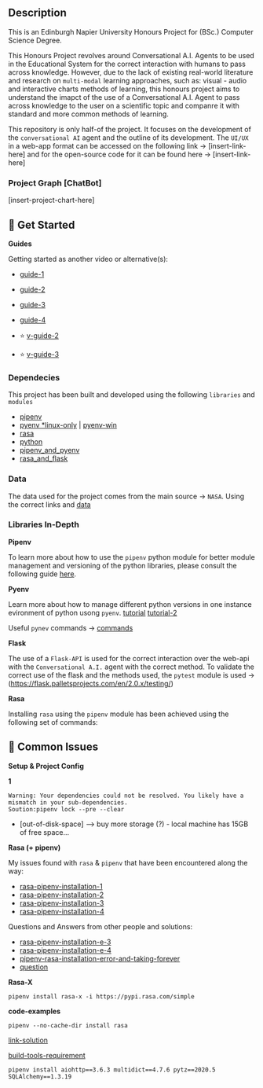 ## Description

This is an Edinburgh Napier University Honours Project for (BSc.) Computer Science Degree. 

This Honours Project revolves around Conversational A.I. Agents to be used in the Educational System for the correct interaction with humans to pass across knowledge. However, due to the lack of existing real-world literature and research on `multi-modal` learning approaches, such as: visual - audio and interactive charts methods of learning, this honours project aims to understand the imapct of the use of a Conversational A.I. Agent to pass across knowledge to the user on a scientific topic and companre it with standard and more common methods of learning.

This repository is only half-of the project. It focuses on the development of the `conversational AI` agent and the outline of its development. The `UI/UX` in a web-app format can be accessed on the following link -> [insert-link-here] and for the open-source code for it can be found here -> [insert-link-here]

### Project Graph [ChatBot]

[insert-project-chart-here]

## 🚀 Get Started

**Guides**

Getting started as another video or alternative(s):

- [guide-1](https://www.machinelearningplus.com/nlp/chatbot-with-rasa-and-spacy/)
- [guide-2](https://towardsdatascience.com/create-chatbot-using-rasa-part-1-67f68e89ddad)
- [guide-3](https://medium.com/co-learning-lounge/step-by-step-guide-to-install-rasa-x-in-windows-without-docker-85da8502bce)
- [guide-4](https://medium.com/analytics-vidhya/deploying-rasa-chatbot-on-heroku-using-docker-7199bf16c219)

- ⭐ [v-guide-2](https://www.youtube.com/watch?v=Nk9K4s8g9yQ)
- ⭐ [v-guide-3](https://www.youtube.com/watch?v=sazsWmP2d3o)

### Dependecies

This project has been built and developed using the following `libraries` and `modules`

- [pipenv](https://pypi.org/project/pipenv/)
- [pyenv *linux-only](https://github.com/pyenv/pyenv) | [pyenv-win](https://github.com/pyenv-win/pyenv-win#installation)
- [rasa](https://pypi.org/project/rasa/)
- [python](https://www.python.org/downloads/)
- [pipenv_and_pyenv](https://hackernoon.com/reaching-python-development-nirvana-bb5692adf30c)
- [rasa_and_flask](https://www.skcript.com/svr/rasa-flask-together-forever/)

### Data

The data used for the project comes from the main source -> `NASA`. Using the correct links and [data](https://solarsystem.nasa.gov/moons/saturn-moons/titan/overview/)

### Libraries In-Depth

**Pipenv**

To learn more about how to use the `pipenv` python module for better module management and versioning of the python libraries, please consult the following guide [here](https://pipenv-fork.readthedocs.io/en/latest/basics.html).

**Pyenv**

Learn more about how to manage different python versions in one instance evironment of python usong `pyenv`. [tutorial](https://switowski.com/blog/pyenv) [tutorial-2](https://realpython.com/intro-to-pyenv/)

Useful `pynev` commands -> [commands](https://github.com/pyenv/pyenv/blob/master/COMMANDS.md)

**Flask**

The use of a `Flask-API` is used for the correct interaction over the web-api with the `Conversational A.I.` agent with the correct method. To validate the correct use of the flask and the methods used, the `pytest` module is used -> (https://flask.palletsprojects.com/en/2.0.x/testing/)

**Rasa**

Installing `rasa` using the `pipenv` module has been achieved using the following set of commands:

## 🐛 Common Issues

**Setup & Project Config**

**1**

```
Warning: Your dependencies could not be resolved. You likely have a mismatch in your sub-dependencies.
Soution:pipenv lock --pre --clear
```

- [out-of-disk-space] --> buy more storage (?) - local machine has 15GB of free space...

**Rasa (+ pipenv)**

My issues found with `rasa` & `pipenv` that have been encountered along the way:

- [rasa-pipenv-installation-1](https://stackoverflow.com/questions/70691490/pipenv-install-rasa-incorrect-version)
- [rasa-pipenv-installation-2](https://stackoverflow.com/questions/70727477/rasa-3-0-4-not-installing-due-to-dependency-issues)
- [rasa-pipenv-installation-3](https://stackoverflow.com/questions/70728938/rasa-x-stuck-on-installing)
- [rasa-pipenv-installation-4](https://stackoverflow.com/questions/70645861/rasa-x-takes-too-long-to-install)
 
Questions and Answers from other people and solutions:

- [rasa-pipenv-installation-e-3](https://github.com/RasaHQ/rasa/issues/7962)
- [rasa-pipenv-installation-e-4](https://github.com/RasaHQ/rasa/issues/7124)
- [pipenv-rasa-installation-error-and-taking-forever](https://stackoverflow.com/questions/65806524/pip-install-rasa-x-takes-forever)
- [question](https://stackoverflow.com/questions/70645861/rasa-x-takes-too-long-to-install?noredirect=1#comment124886791_70645861)

**Rasa-X**

```
pipenv install rasa-x -i https://pypi.rasa.com/simple
```

**code-examples**

```
pipenv --no-cache-dir install rasa
```
[link-solution](https://stackoverflow.com/questions/29466663/memory-error-while-using-pip-install-matplotlib)

[build-tools-requirement](https://docs.microsoft.com/en-us/answers/questions/136985/build-tools-for-visual-studio.html)

```
pipenv install aiohttp==3.6.3 multidict==4.7.6 pytz==2020.5 SQLAlchemy==1.3.19
```